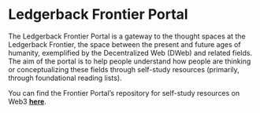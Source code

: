 # Ledgerback Frontier Portal 

The Ledgerback Frontier Portal is a gateway to the thought spaces at the Ledgerback Frontier, the space between the present and future ages of humanity, exemplified by  the Decentralized Web (DWeb) and related fields. The aim of the portal is to help people understand how people are thinking or conceptualizing these fields through self-study resources (primarily, through foundational reading lists).

You can find the Frontier Portal’s repository for self-study resources on Web3 [**here**](https://airtable.com/invite/l?inviteId=invDl4qQaPsZFJbrq&inviteToken=7a9ea0c4feecc4031bf0d5b007c1a0bc7dbd7fdf324658b78be21801fd654083&utm_source=email).